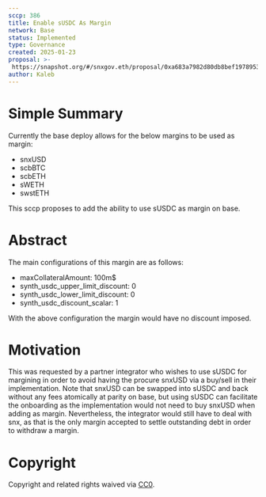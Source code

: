 ```yaml
---
sccp: 386
title: Enable sUSDC As Margin
network: Base
status: Implemented
type: Governance
created: 2025-01-23
proposal: >-
 https://snapshot.org/#/snxgov.eth/proposal/0xa683a7982d80db8bef1978953f6903e6b8b98a48169b5493946d448f4008196d
author: Kaleb
---
```


# Simple Summary

Currently the base deploy allows for the below margins to be used as margin:
- snxUSD
- scbBTC
- scbETH
- sWETH
- swstETH

This sccp proposes to add the ability to use sUSDC as margin on base.

# Abstract

The main configurations of this margin are as follows:
- maxCollateralAmount: 100m$
- synth_usdc_upper_limit_discount: 0
- synth_usdc_lower_limit_discount: 0
- synth_usdc_discount_scalar: 1

With the above configuration the margin would have no discount imposed.

# Motivation

This was requested by a partner integrator who wishes to use sUSDC for margining in order to avoid having the procure snxUSD via a buy/sell in their implementation. Note that snxUSD can be swapped into sUSDC and back without any fees atomically at parity on base, but using sUSDC can facilitate the onboarding as the implementation would not need to buy snxUSD when adding as margin. Nevertheless, the integrator would still have to deal with snx, as that is the only margin accepted to settle outstanding debt in order to withdraw a margin.

# Copyright
Copyright and related rights waived via [CC0](https://creativecommons.org/publicdomain/zero/1.0/).
